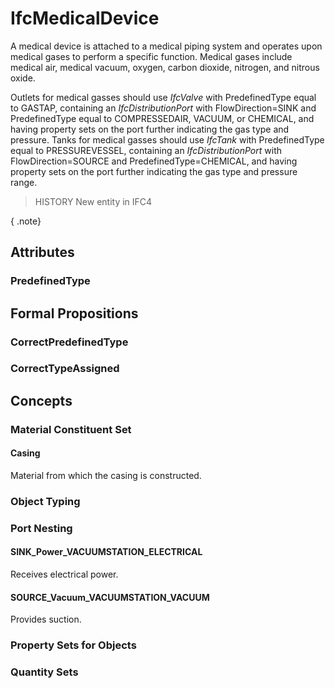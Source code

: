 # IfcMedicalDevice

A medical device is attached to a medical piping system and operates upon medical gases to perform a specific function. Medical gases include medical air, medical vacuum, oxygen, carbon dioxide, nitrogen, and nitrous oxide.

Outlets for medical gasses should use _IfcValve_ with PredefinedType equal to GASTAP, containing an _IfcDistributionPort_ with FlowDirection=SINK and PredefinedType equal to COMPRESSEDAIR, VACUUM, or CHEMICAL, and having property sets on the port further indicating the gas type and pressure. Tanks for medical gasses should use _IfcTank_ with PredefinedType equal to PRESSUREVESSEL, containing an _IfcDistributionPort_ with FlowDirection=SOURCE and PredefinedType=CHEMICAL, and having property sets on the port further indicating the gas type and pressure range.

> HISTORY  New entity in IFC4

{ .note}
>

## Attributes

### PredefinedType


## Formal Propositions

### CorrectPredefinedType


### CorrectTypeAssigned

## Concepts

### Material Constituent Set



#### Casing

Material from which the casing is constructed.

### Object Typing



### Port Nesting



#### SINK_Power_VACUUMSTATION_ELECTRICAL

Receives electrical power.

#### SOURCE_Vacuum_VACUUMSTATION_VACUUM

Provides suction.

### Property Sets for Objects



### Quantity Sets



